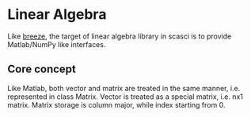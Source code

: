 Linear Algebra
==============

Like [breeze](https://github.com/scalanlp/breeze), the target of linear algebra
library in scasci is to provide Matlab/NumPy like interfaces.

Core concept
------------

Like Matlab, both vector and matrix are treated in the same manner,
i.e. represented in class Matrix. Vector is treated as a special
matrix, i.e. nx1 matrix. Matrix storage is column major, while index
starting from 0.
